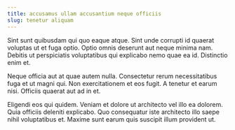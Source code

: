 ```yaml
---
title: accusamus ullam accusantium neque officiis
slug: tenetur aliquam
---
```


Sint sunt quibusdam qui quo eaque atque. Sint unde corrupti id quaerat voluptas ut et fuga optio. Optio omnis deserunt aut neque minima nam. Debitis ut perspiciatis voluptatibus qui explicabo nemo quae ea id. Distinctio enim et.

Neque officia aut at quae autem nulla. Consectetur rerum necessitatibus fuga et ut magni qui. Non exercitationem et eos fugit. A tenetur et earum nisi. Officiis quaerat aut ad in et.

Eligendi eos qui quidem. Veniam et dolore ut architecto vel illo ea dolorem. Quia officiis deleniti explicabo. Quo consequatur iste architecto illo saepe nihil voluptatibus et. Maxime sunt earum quis suscipit illum provident ut.
